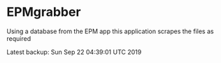 # EPMgrabber
Using a database from the EPM app this application scrapes the files as required


Latest backup: Sun Sep 22 04:39:01 UTC 2019

